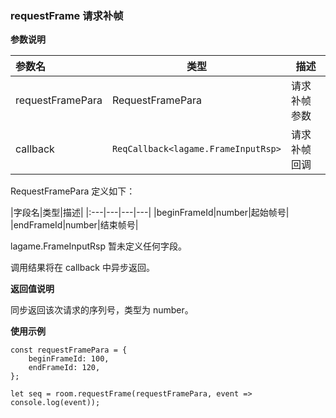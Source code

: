 ### requestFrame 请求补帧
**参数说明**

|参数名|类型|描述|
|:---|---|---|
|requestFramePara|RequestFramePara|请求补帧参数|
|callback|```ReqCallback<lagame.FrameInputRsp>```|请求补帧回调|

RequestFramePara 定义如下：

|字段名|类型|描述|
|:---|---|---|---|
|beginFrameId|number|起始帧号|
|endFrameId|number|结束帧号|

lagame.FrameInputRsp 暂未定义任何字段。

调用结果将在 callback 中异步返回。

**返回值说明**

同步返回该次请求的序列号，类型为 number。

**使用示例**
```
const requestFramePara = {
	beginFrameId: 100,
	endFrameId: 120,
};

let seq = room.requestFrame(requestFramePara, event => console.log(event));
```

